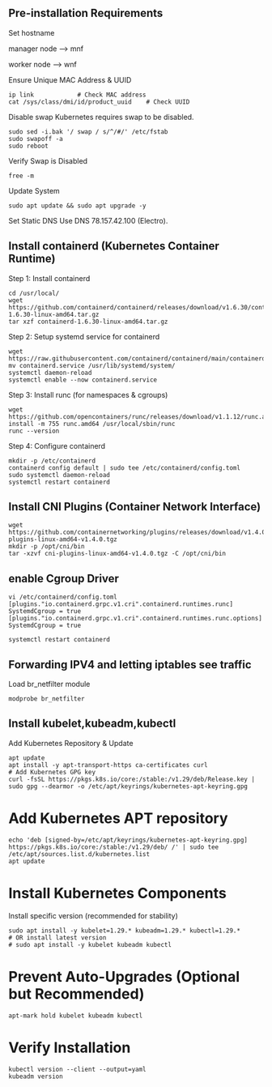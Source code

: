 ## Pre-installation Requirements

Set hostname

manager node --> mnf

worker node --> wnf

Ensure Unique MAC Address & UUID 
```
ip link            # Check MAC address
cat /sys/class/dmi/id/product_uuid    # Check UUID
```
Disable swap
Kubernetes requires swap to be disabled.
```
sudo sed -i.bak '/ swap / s/^/#/' /etc/fstab
sudo swapoff -a
sudo reboot

```
Verify Swap is Disabled
```
free -m
```
Update System
```
sudo apt update && sudo apt upgrade -y

```
Set Static DNS
Use DNS 78.157.42.100 (Electro).

## Install containerd (Kubernetes Container Runtime)
Step 1: Install containerd
```
cd /usr/local/
wget https://github.com/containerd/containerd/releases/download/v1.6.30/containerd-1.6.30-linux-amd64.tar.gz
tar xzf containerd-1.6.30-linux-amd64.tar.gz
```
Step 2: Setup systemd service for containerd
```
wget https://raw.githubusercontent.com/containerd/containerd/main/containerd.service
mv containerd.service /usr/lib/systemd/system/
systemctl daemon-reload
systemctl enable --now containerd.service
```
Step 3: Install runc (for namespaces & cgroups)
```
wget https://github.com/opencontainers/runc/releases/download/v1.1.12/runc.amd64
install -m 755 runc.amd64 /usr/local/sbin/runc
runc --version
```
Step 4: Configure containerd
```
mkdir -p /etc/containerd
containerd config default | sudo tee /etc/containerd/config.toml
sudo systemctl daemon-reload
systemctl restart containerd
```
## Install CNI Plugins (Container Network Interface)
```
wget https://github.com/containernetworking/plugins/releases/download/v1.4.0/cni-plugins-linux-amd64-v1.4.0.tgz
mkdir -p /opt/cni/bin
tar -xzvf cni-plugins-linux-amd64-v1.4.0.tgz -C /opt/cni/bin
```
## enable Cgroup Driver
```
vi /etc/containerd/config.toml
[plugins."io.containerd.grpc.v1.cri".containerd.runtimes.runc]
SystemdCgroup = true
[plugins."io.containerd.grpc.v1.cri".containerd.runtimes.runc.options]
SystemdCgroup = true
```
```
systemctl restart containerd
```
## Forwarding IPV4 and letting iptables see traffic
Load br_netfilter module
```
modprobe br_netfilter
```
## Install kubelet,kubeadm,kubectl
Add Kubernetes Repository & Update
```
apt update
apt install -y apt-transport-https ca-certificates curl
# Add Kubernetes GPG key
curl -fsSL https://pkgs.k8s.io/core:/stable:/v1.29/deb/Release.key | sudo gpg --dearmor -o /etc/apt/keyrings/kubernetes-apt-keyring.gpg
```
# Add Kubernetes APT repository
```
echo 'deb [signed-by=/etc/apt/keyrings/kubernetes-apt-keyring.gpg] https://pkgs.k8s.io/core:/stable:/v1.29/deb/ /' | sudo tee /etc/apt/sources.list.d/kubernetes.list
apt update
```
# Install Kubernetes Components
Install specific version (recommended for stability)
```
sudo apt install -y kubelet=1.29.* kubeadm=1.29.* kubectl=1.29.*
# OR install latest version
# sudo apt install -y kubelet kubeadm kubectl
```
# Prevent Auto-Upgrades (Optional but Recommended)
```
apt-mark hold kubelet kubeadm kubectl
```
# Verify Installation
```
kubectl version --client --output=yaml
kubeadm version
```



